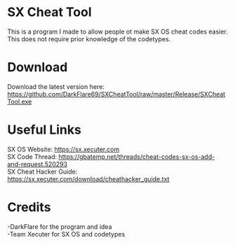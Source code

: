 # SX Cheat Tool
This is a program I made to allow people ot make SX OS cheat codes easier. This does not require prior knowledge of the codetypes.

# Download
Download the latest version here: https://github.com/DarkFlare69/SXCheatTool/raw/master/Release/SXCheatTool.exe

# Useful Links
SX OS Website: https://sx.xecuter.com<br/>
SX Code Thread: https://gbatemp.net/threads/cheat-codes-sx-os-add-and-request.520293<br/>
SX Cheat Hacker Guide: https://sx.xecuter.com/download/cheathacker_guide.txt<br/>

# Credits
-DarkFlare for the program and idea<br/>
-Team Xecuter for SX OS and codetypes

